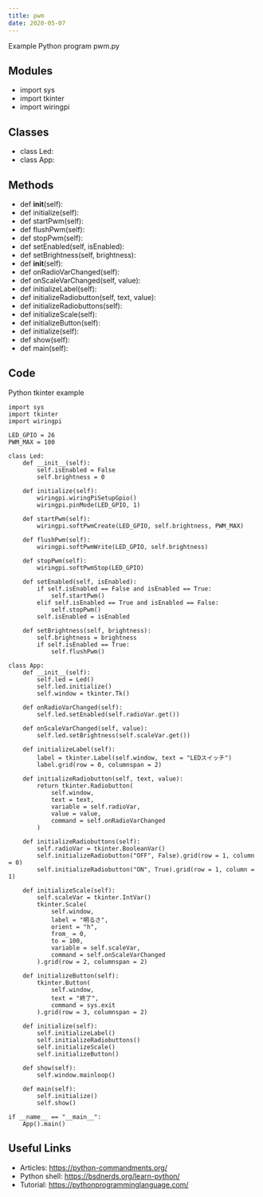 ```yaml
---
title: pwm
date: 2020-05-07
---
```

Example Python program pwm.py

## Modules

* import sys
* import tkinter
* import wiringpi

## Classes

* class Led:
* class App:

## Methods

* def __init__(self):
* def initialize(self):
* def startPwm(self):
* def flushPwm(self):
* def stopPwm(self):
* def setEnabled(self, isEnabled):
* def setBrightness(self, brightness):
* def __init__(self):
* def onRadioVarChanged(self):
* def onScaleVarChanged(self, value):
* def initializeLabel(self):
* def initializeRadiobutton(self, text, value):
* def initializeRadiobuttons(self):
* def initializeScale(self):
* def initializeButton(self):
* def initialize(self):
* def show(self):
* def main(self):

## Code

Python tkinter example

    import sys
    import tkinter
    import wiringpi
    
    LED_GPIO = 26
    PWM_MAX = 100
    
    class Led:
        def __init__(self):
            self.isEnabled = False
            self.brightness = 0
        
        def initialize(self):
            wiringpi.wiringPiSetupGpio()
            wiringpi.pinMode(LED_GPIO, 1)
        
        def startPwm(self):
            wiringpi.softPwmCreate(LED_GPIO, self.brightness, PWM_MAX)
        
        def flushPwm(self):
            wiringpi.softPwmWrite(LED_GPIO, self.brightness)
        
        def stopPwm(self):
            wiringpi.softPwmStop(LED_GPIO)
            
        def setEnabled(self, isEnabled):
            if self.isEnabled == False and isEnabled == True:
                self.startPwm()
            elif self.isEnabled == True and isEnabled == False:
                self.stopPwm()
            self.isEnabled = isEnabled
        
        def setBrightness(self, brightness):
            self.brightness = brightness
            if self.isEnabled == True:
                self.flushPwm()
            
    class App:
        def __init__(self):
            self.led = Led()
            self.led.initialize()
            self.window = tkinter.Tk()
            
        def onRadioVarChanged(self):
            self.led.setEnabled(self.radioVar.get())
        
        def onScaleVarChanged(self, value):
            self.led.setBrightness(self.scaleVar.get())
    
        def initializeLabel(self):
            label = tkinter.Label(self.window, text = "LEDスイッチ")
            label.grid(row = 0, columnspan = 2)
        
        def initializeRadiobutton(self, text, value):
            return tkinter.Radiobutton(
                self.window,
                text = text,
                variable = self.radioVar,
                value = value,
                command = self.onRadioVarChanged
            )
        
        def initializeRadiobuttons(self):
            self.radioVar = tkinter.BooleanVar()
            self.initializeRadiobutton("OFF", False).grid(row = 1, column = 0)
            self.initializeRadiobutton("ON", True).grid(row = 1, column = 1)
            
        def initializeScale(self):
            self.scaleVar = tkinter.IntVar()
            tkinter.Scale(
                self.window,
                label = "明るさ",
                orient = "h",
                from_ = 0,
                to = 100,
                variable = self.scaleVar,
                command = self.onScaleVarChanged
            ).grid(row = 2, columnspan = 2)
        
        def initializeButton(self):
            tkinter.Button(
                self.window,
                text = "終了",
                command = sys.exit
            ).grid(row = 3, columnspan = 2)
        
        def initialize(self):
            self.initializeLabel()
            self.initializeRadiobuttons()
            self.initializeScale()
            self.initializeButton()
        
        def show(self):
            self.window.mainloop()
        
        def main(self):
            self.initialize()
            self.show()
    
    if __name__ == "__main__":
        App().main()

## Useful Links

- Articles: https://python-commandments.org/
- Python shell: https://bsdnerds.org/learn-python/
- Tutorial: https://pythonprogramminglanguage.com/
